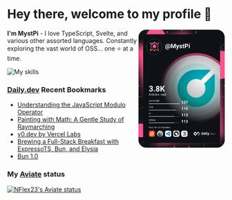 # Hey there, welcome to my profile 👋

<a href="https://app.daily.dev/MystPi"><img src="https://github.com/MystPi/MystPi/blob/main/devcard.svg" width="200" alt="MystPi's Dev Card" align="right"/></a>

**I'm MystPi** - I love TypeScript, Svelte, and various other assorted languages. Constantly exploring the vast world of OSS... one ⭐ at a time.

![My skills](https://skillicons.dev/icons?i=svelte,ts,js,html,css,raspberrypi,tailwind)

### [Daily.dev](https://daily.dev) Recent Bookmarks
<!-- daily.dev BOOKMARKS:START -->
- [Understanding the JavaScript Modulo Operator](https://app.daily.dev/posts/gjj1wXE6f?utm_source=rss&utm_medium=bookmarks&utm_campaign=Itr6mLfRdMms0HCyePtl9)
- [Painting with Math: A Gentle Study of Raymarching](https://app.daily.dev/posts/nHuV03Yut?utm_source=rss&utm_medium=bookmarks&utm_campaign=Itr6mLfRdMms0HCyePtl9)
- [v0.dev by Vercel Labs](https://app.daily.dev/posts/NJi2sD5EN?utm_source=rss&utm_medium=bookmarks&utm_campaign=Itr6mLfRdMms0HCyePtl9)
- [Brewing a Full-Stack Breakfast with ExpressoTS, Bun, and Elysia](https://app.daily.dev/posts/LmPW56BUN?utm_source=rss&utm_medium=bookmarks&utm_campaign=Itr6mLfRdMms0HCyePtl9)
- [Bun 1.0](https://app.daily.dev/posts/XEB1BB2M9?utm_source=rss&utm_medium=bookmarks&utm_campaign=Itr6mLfRdMms0HCyePtl9)
<!-- daily.dev BOOKMARKS:END -->

### My [Aviate](https://aviate.scratchers.tech) status

<a href="https://aviate.scratchers.tech/api/NFlex23">
  <img
    src="https://aviate.scratchers.tech/api/image/NFlex23?width=500&height=90&dark=true"
    alt="NFlex23's Aviate status"
    style="height: 90px"
  />
</a>
